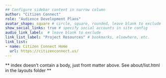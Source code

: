 ```yaml
---
## Configure sidebar content in narrow column
author: "Citizen Connect"
role: "Audience Development Plans"
avatar_shape: square # circle, square, rounded, leave blank to exclude
show_social_links: true # specify social accounts in site config
audio_link_label:  # leave blank to exclude
link_list_label: "Project Resources" # bookmarks, elsewhere, etc.
link_list:
- name: Citizen Connect Home
  url: https://citizenconnect.us/
---
```


** index doesn't contain a body, just front matter above.
See about/list.html in the layouts folder **
